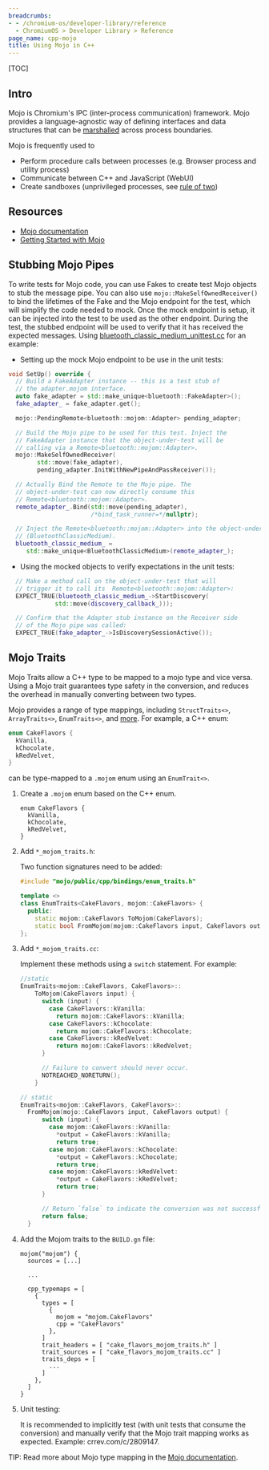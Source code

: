 ```yaml
---
breadcrumbs:
- - /chromium-os/developer-library/reference
  - ChromiumOS > Developer Library > Reference
page_name: cpp-mojo
title: Using Mojo in C++
---
```


[TOC]

## Intro

Mojo is Chromium's IPC (inter-process communication) framework. Mojo provides a
language-agnostic way of defining interfaces and data structures that can be
[marshalled](https://en.wikipedia.org/wiki/Marshalling_\(computer_science\))
across process boundaries.

Mojo is frequently used to

-   Perform procedure calls between processes (e.g. Browser process and utility
    process)
-   Communicate between C++ and JavaScript (WebUI)
-   Create sandboxes (unprivileged processes, see
    [rule of two](https://chromium.googlesource.com/chromium/src/+/HEAD/docs/security/rule-of-2.md))

## Resources

-   [Mojo documentation](https://chromium.googlesource.com/chromium/src/+/master/mojo/README.md)
-   [Getting Started with Mojo](https://chromium.googlesource.com/chromium/src/+/HEAD/mojo/README.md#Getting-Started-With-Mojo)

## Stubbing Mojo Pipes

To write tests for Mojo code, you can use Fakes to create test Mojo objects to
stub the message pipe. You can also use `mojo::MakeSelfOwnedReceiver()` to bind
the lifetimes of the Fake and the Mojo endpoint for the test, which will
simplify the code needed to mock. Once the mock endpoint is setup, it can be
injected into the test to be used as the other endpoint. During the test, the
stubbed endpoint will be used to verify that it has received the expected
messages. Using
[bluetooth_classic_medium_unittest.cc](https://source.chromium.org/chromium/chromium/src/+/main:chrome/services/sharing/nearby/platform/bluetooth_classic_medium_unittest.cc;l=1?q=bluetooth_classic_medium_unittest.cc&sq=)
for an example:

-   Setting up the mock Mojo endpoint to be use in the unit tests:

```cpp
void SetUp() override {
  // Build a FakeAdapter instance -- this is a test stub of
  // the adapter.mojom interface.
  auto fake_adapter = std::make_unique<bluetooth::FakeAdapter>();
  fake_adapter_ = fake_adapter.get();

  mojo::PendingRemote<bluetooth::mojom::Adapter> pending_adapter;

  // Build the Mojo pipe to be used for this test. Inject the
  // FakeAdapter instance that the object-under-test will be
  // calling via a Remote<bluetooth::mojom::Adapter>.
  mojo::MakeSelfOwnedReceiver(
        std::move(fake_adapter),
        pending_adapter.InitWithNewPipeAndPassReceiver());

  // Actually Bind the Remote to the Mojo pipe. The
  // object-under-test can now directly consume this
  // Remote<bluetooth::mojom::Adapter>.
  remote_adapter_.Bind(std::move(pending_adapter),
                       /*bind_task_runner=*/nullptr);

  // Inject the Remote<bluetooth::mojom::Adapter> into the object-under-test
  // (BluetoothClassicMedium).
  bluetooth_classic_medium_ =
     std::make_unique<BluetoothClassicMedium>(remote_adapter_);
```

-   Using the mocked objects to verify expectations in the unit tests:

```cpp
  // Make a method call on the object-under-test that will
  // trigger it to call its  Remote<bluetooth::mojom::Adapter>:
  EXPECT_TRUE(bluetooth_classic_medium_->StartDiscovery(
             std::move(discovery_callback_)));

  // Confirm that the Adapter stub instance on the Receiver side
  // of the Mojo pipe was called:
  EXPECT_TRUE(fake_adapter_->IsDiscoverySessionActive());
```

## Mojo Traits

Mojo Traits allow a C++ type to be mapped to a mojo type and vice versa. Using a
Mojo trait guarantees type safety in the conversion, and reduces the overhead in
manually converting between two types.

Mojo provides a range of type mappings, including `StructTraits<>`,
`ArrayTraits<>`, `EnumTraits<>`, and
[more](https://g3doc.corp.google.com/third_party/chromiumos_libchrome/mojo/public/cpp/bindings/README.md#type-mapping).
For example, a C++ enum:

```cpp
enum CakeFlavors {
  kVanilla,
  kChocolate,
  kRedVelvet,
}
```

can be type-mapped to a `.mojom` enum using an `EnumTrait<>`.

1.  Create a `.mojom` enum based on the C++ enum.

    ```
    enum CakeFlavors {
      kVanilla,
      kChocolate,
      kRedVelvet,
    }
    ```

2.  Add `*_mojom_traits.h`:

    Two function signatures need to be added:

    ```cpp
    #include "mojo/public/cpp/bindings/enum_traits.h"

    template <>
    class EnumTraits<CakeFlavors, mojom::CakeFlavors> {
      public:
        static mojom::CakeFlavors ToMojom(CakeFlavors);
        static bool FromMojom(mojom::CakeFlavors input, CakeFlavors output);
    };
    ```

3.  Add `*_mojom_traits.cc`:

    Implement these methods using a `switch` statement. For example:

    ```cpp
    //static
    EnumTraits<mojom::CakeFlavors, CakeFlavors>::
        ToMojom(CakeFlavors input) {
          switch (input) {
            case CakeFlavors::kVanilla:
              return mojom::CakeFlavors::kVanilla;
            case CakeFlavors::kChocolate:
              return mojom::CakeFlavors::kChocolate;
            case CakeFlavors::kRedVelvet:
              return mojom::CakeFlavors::kRedVelvet;
          }

          // Failure to convert should never occur.
          NOTREACHED_NORETURN();
        }

    // static
    EnumTraits<mojom::CakeFlavors, CakeFlavors>::
      FromMojom(mojo::CakeFlavors input, CakeFlavors output) {
          switch (input) {
            case mojom::CakeFlavors::kVanilla:
              *output = CakeFlavors::kVanilla;
              return true;
            case mojom::CakeFlavors::kChocolate:
              *output = CakeFlavors::kChocolate;
              return true;
            case mojom::CakeFlavors::kRedVelvet:
              *output = CakeFlavors::kRedVelvet;
              return true;
          }

          // Return `false` to indicate the conversion was not successful.
          return false;
      }

    ```

4.  Add the Mojom traits to the `BUILD.gn` file:

    ```
    mojom("mojom") {
      sources = [...]

      ...

      cpp_typemaps = [
        {
          types = [
            {
              mojom = "mojom.CakeFlavors"
              cpp = "CakeFlavors"
            },
          ]
          trait_headers = [ "cake_flavors_mojom_traits.h" ]
          trait_sources = [ "cake_flavors_mojom_traits.cc" ]
          traits_deps = [
            ...
          ]
        },
      ]
    }
    ```

5.  Unit testing:

    It is recommended to implicitly test (with unit tests that consume the
    conversion) and manually verify that the Mojo trait mapping works as
    expected. Example: crrev.com/c/2809147.

TIP: Read more about Mojo type mapping in the
[Mojo documentation](https://g3doc.corp.google.com/third_party/chromiumos_libchrome/mojo/public/cpp/bindings/README.md#type-mapping).
